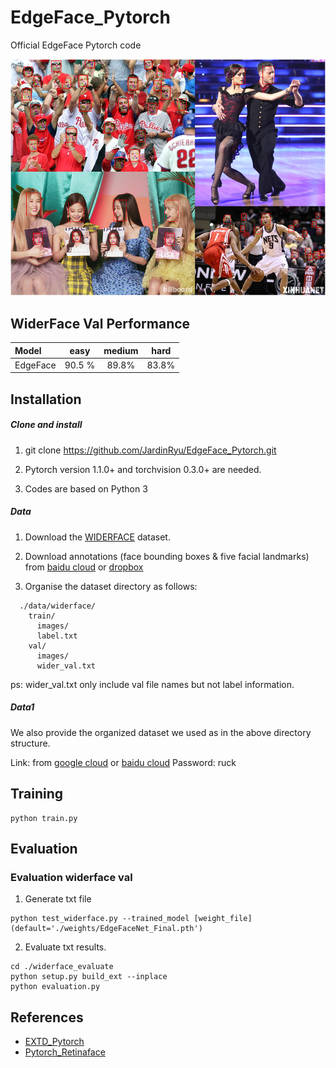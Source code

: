 # EdgeFace_Pytorch
Official EdgeFace Pytorch code
<p align="center"><img src="data/result.png" width=\linewidth\></p>

## WiderFace Val Performance
| Model | easy | medium | hard |
|:-|:-:|:-:|:-:|
| EdgeFace | 90.5 % | 89.8% | 83.8% |


## Installation
##### Clone and install
1. git clone https://github.com/JardinRyu/EdgeFace_Pytorch.git

2. Pytorch version 1.1.0+ and torchvision 0.3.0+ are needed.

3. Codes are based on Python 3

##### Data
1. Download the [WIDERFACE](http://shuoyang1213.me/WIDERFACE/WiderFace_Results.html) dataset.

2. Download annotations (face bounding boxes & five facial landmarks) from [baidu cloud](https://pan.baidu.com/s/1Laby0EctfuJGgGMgRRgykA) or [dropbox](https://www.dropbox.com/s/7j70r3eeepe4r2g/retinaface_gt_v1.1.zip?dl=0)

3. Organise the dataset directory as follows:

```Shell
  ./data/widerface/
    train/
      images/
      label.txt
    val/
      images/
      wider_val.txt
```
ps: wider_val.txt only include val file names but not label information.

##### Data1
We also provide the organized dataset we used as in the above directory structure.

Link: from [google cloud](https://drive.google.com/open?id=11UGV3nbVv1x9IC--_tK3Uxf7hA6rlbsS) or [baidu cloud](https://pan.baidu.com/s/1jIp9t30oYivrAvrgUgIoLQ) Password: ruck

## Training

```Shell
python train.py
```

## Evaluation
### Evaluation widerface val
1. Generate txt file
```Shell
python test_widerface.py --trained_model [weight_file] (default='./weights/EdgeFaceNet_Final.pth')
```
2. Evaluate txt results.
```Shell
cd ./widerface_evaluate
python setup.py build_ext --inplace
python evaluation.py
```

## References
- [EXTD_Pytorch](https://github.com/clovaai/EXTD_Pytorch)
- [Pytorch_Retinaface](https://github.com/biubug6/Pytorch_Retinaface)

